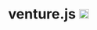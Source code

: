 # venture.js <a href="https://badge.fury.io/js/venture"><img src="https://badge.fury.io/js/venture.svg" alt="npm version" height="20"></a><br>
